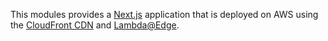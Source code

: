 This modules provides a [Next.js](https://nextjs.org/) application that is deployed on AWS using the [CloudFront CDN](https://aws.amazon.com/cloudfront/) and [Lambda@Edge](https://aws.amazon.com/lambda/edge/).
